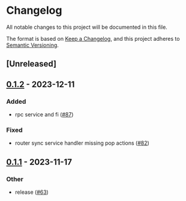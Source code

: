 # Changelog
All notable changes to this project will be documented in this file.

The format is based on [Keep a Changelog](https://keepachangelog.com/en/1.0.0/),
and this project adheres to [Semantic Versioning](https://semver.org/spec/v2.0.0.html).

## [Unreleased]

## [0.1.2](https://github.com/8xFF/atm0s-sdn/compare/atm0s-sdn-layers-spread-router-sync-v0.1.1...atm0s-sdn-layers-spread-router-sync-v0.1.2) - 2023-12-11

### Added
- rpc service and fi ([#87](https://github.com/8xFF/atm0s-sdn/pull/87))

### Fixed
- router sync service handler missing pop actions ([#82](https://github.com/8xFF/atm0s-sdn/pull/82))

## [0.1.1](https://github.com/8xFF/atm0s-sdn/compare/atm0s-sdn-layers-spread-router-sync-v0.1.0...atm0s-sdn-layers-spread-router-sync-v0.1.1) - 2023-11-17

### Other
- release ([#63](https://github.com/8xFF/atm0s-sdn/pull/63))
